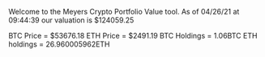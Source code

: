 Welcome to the Meyers Crypto Portfolio Value tool. 
As of 04/26/21 at 09:44:39 our valuation is $124059.25 

BTC Price = $53676.18
 ETH Price = $2491.19
BTC Holdings = 1.06BTC
 ETH holdings = 26.960005962ETH 
